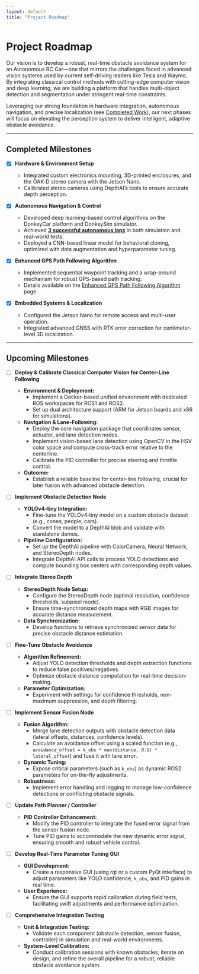 ```yaml
---
layout: default
title: "Project Roadmap"
---
```


# Project Roadmap

Our vision is to develop a robust, real-time obstacle avoidance system for an Autonomous RC Car—one that mirrors the challenges faced in advanced vision systems used by current self-driving leaders like Tesla and Waymo. By integrating classical control methods with cutting-edge computer vision and deep learning, we are building a platform that handles multi-object detection and segmentation under stringent real-time constraints.

Leveraging our strong foundation in hardware integration, autonomous navigation, and precise localization (see [Completed Work](completed-work.html)), our next phases will focus on elevating the perception system to deliver intelligent, adaptive obstacle avoidance.

---

## Completed Milestones

- [x] **Hardware & Environment Setup**  
  - Integrated custom electronics mounting, 3D-printed enclosures, and the OAK‑D stereo camera with the Jetson Nano.  
  - Calibrated stereo cameras using DepthAI’s tools to ensure accurate depth perception.

- [x] **Autonomous Navigation & Control**  
  - Developed deep learning-based control algorithms on the DonkeyCar platform and DonkeySim simulator.  
  - Achieved [**3 successful autonomous laps**](videos.html#autonomous-laps) in both simulation and real-world tests.
  - Deployed a CNN-based linear model for behavioral cloning, optimized with data augmentation and hyperparameter tuning.

- [x] **Enhanced GPS Path Following Algorithm**  
  - Implemented sequential waypoint tracking and a wrap–around mechanism for robust GPS-based path tracking.  
  - Details available on the [Enhanced GPS Path Following Algorithm](enhanced-gps-path-following.html) page.

- [x] **Embedded Systems & Localization**  
  - Configured the Jetson Nano for remote access and multi-user operation.  
  - Integrated advanced GNSS with RTK error correction for centimeter-level 3D localization.

---

## Upcoming Milestones

- [ ] **Deploy & Calibrate Classical Computer Vision for Center-Line Following**  
  - **Environment & Deployment:**  
    - Implement a Docker-based unified environment with dedicated ROS workspaces for ROS1 and ROS2.  
    - Set up dual architecture support (ARM for Jetson boards and x86 for simulations).
  - **Navigation & Lane-Following:**  
    - Deploy the core navigation package that coordinates sensor, actuator, and lane detection nodes.
    - Implement vision-based lane detection using OpenCV in the HSV color space and compute cross-track error relative to the centerline.
    - Calibrate the PID controller for precise steering and throttle control.
  - **Outcome:**  
    - Establish a reliable baseline for center-line following, crucial for later fusion with advanced obstacle detection.

- [ ] **Implement Obstacle Detection Node**  
  - **YOLOv4‑tiny Integration:**  
    - Fine-tune the YOLOv4‑tiny model on a custom obstacle dataset (e.g., cones, people, cars).  
    - Convert the model to a DepthAI blob and validate with standalone demos.
  - **Pipeline Configuration:**  
    - Set up the DepthAI pipeline with ColorCamera, Neural Network, and StereoDepth nodes.  
    - Integrate DepthAI API calls to process YOLO detections and compute bounding box centers with corresponding depth values.

- [ ] **Integrate Stereo Depth**  
  - **StereoDepth Node Setup:**  
    - Configure the StereoDepth node (optimal resolution, confidence thresholds, subpixel mode).  
    - Ensure time-synchronized depth maps with RGB images for accurate distance measurement.
  - **Data Synchronization:**  
    - Develop functions to retrieve synchronized sensor data for precise obstacle distance estimation.

- [ ] **Fine-Tune Obstacle Avoidance**  
  - **Algorithm Refinement:**  
    - Adjust YOLO detection thresholds and depth extraction functions to reduce false positives/negatives.  
    - Optimize obstacle distance computation for real-time decision-making.
  - **Parameter Optimization:**  
    - Experiment with settings for confidence thresholds, non-maximum suppression, and depth filtering.

- [ ] **Implement Sensor Fusion Node**  
  - **Fusion Algorithm:**  
    - Merge lane detection outputs with obstacle detection data (lateral offsets, distances, confidence levels).  
    - Calculate an avoidance offset using a scaled function (e.g., `avoidance_offset = k_obs * max(distance, 0.1) * lateral_offset`) and fuse it with lane error.
  - **Dynamic Tuning:**  
    - Expose critical parameters (such as `k_obs`) as dynamic ROS2 parameters for on-the-fly adjustments.
  - **Robustness:**  
    - Implement error handling and logging to manage low-confidence detections or conflicting obstacle signals.

- [ ] **Update Path Planner / Controller**  
  - **PID Controller Enhancement:**  
    - Modify the PID controller to integrate the fused error signal from the sensor fusion node.  
    - Tune PID gains to accommodate the new dynamic error signal, ensuring smooth and robust vehicle control.

- [ ] **Develop Real-Time Parameter Tuning GUI**  
  - **GUI Development:**  
    - Create a responsive GUI (using rqt or a custom PyQt interface) to adjust parameters like YOLO confidence, `k_obs`, and PID gains in real time.
  - **User Experience:**  
    - Ensure the GUI supports rapid calibration during field tests, facilitating swift adjustments and performance optimization.

- [ ] **Comprehensive Integration Testing**  
  - **Unit & Integration Testing:**  
    - Validate each component (obstacle detection, sensor fusion, controller) in simulation and real-world environments.
  - **System-Level Calibration:**  
    - Conduct calibration sessions with known obstacles, iterate on design, and refine the overall pipeline for a robust, reliable obstacle avoidance system.


